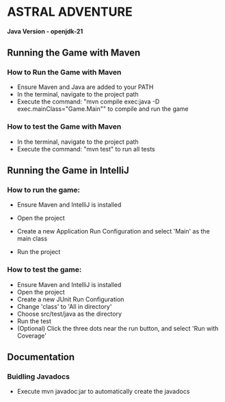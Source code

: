 # ASTRAL ADVENTURE

#### Java Version - openjdk-21

## Running the Game with Maven
### How to Run the Game with Maven
- Ensure Maven and Java are added to your PATH
- In the terminal, navigate to the project path
- Execute the command: "mvn compile exec:java -D exec.mainClass="Game.Main"" to compile and run the game

### How to test the Game with Maven
- In the terminal, navigate to the project path
- Execute the command: "mvn test" to run all tests

## Running the Game in IntelliJ
### How to run the game:
- Ensure Maven and IntelliJ is installed
- Open the project
- Create a new Application Run Configuration and select 'Main' as the main class

- Run the project

### How to test the game:
- Ensure Maven and IntelliJ is installed
- Open the project
- Create a new JUnit Run Configuration
- Change 'class' to 'All in directory'
- Choose src/test/java as the directory
- Run the test
- (Optional) Click the three dots near the run button, and select 'Run with Coverage'

## Documentation
### Buidling Javadocs
- Execute mvn javadoc:jar to automatically create the javadocs
